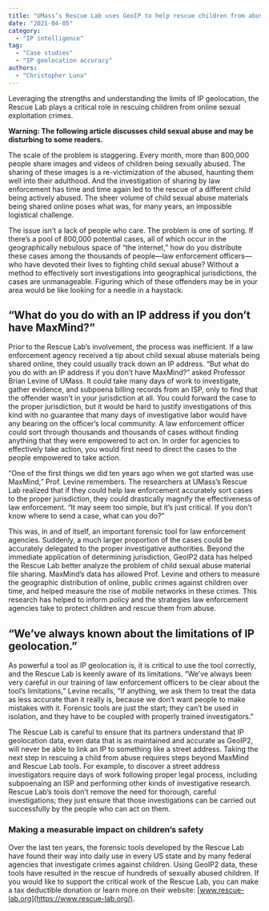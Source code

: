 ```yaml
---
title: "UMass’s Rescue Lab uses GeoIP to help rescue children from abuse"
date: "2021-04-05"
category:
  - "IP intelligence"
tag:
  - "Case studies"
  - "IP geolocation accuracy"
authors:
  - "Christopher Luna"
---
```


Leveraging the strengths and understanding the limits of IP geolocation, the
Rescue Lab plays a critical role in rescuing children from online sexual
exploitation crimes.

<!--lint disable no-emphasis-as-heading-->

**Warning: The following article discusses child sexual abuse and may be
disturbing to some readers.**

The scale of the problem is staggering. Every month, more than 800,000 people
share images and videos of children being sexually abused. The sharing of these
images is a re-victimization of the abused, haunting them well into their
adulthood. And the investigation of sharing by law enforcement has time and time
again led to the rescue of a different child being actively abused. The sheer
volume of child sexual abuse materials being shared online poses what was, for
many years, an impossible logistical challenge.

The issue isn’t a lack of people who care. The problem is one of sorting. If
there’s a pool of 800,000 potential cases, all of which occur in the
geographically nebulous space of “the internet,” how do you distribute these
cases among the thousands of people—law enforcement officers—who have devoted
their lives to fighting child sexual abuse? Without a method to effectively sort
investigations into geographical jurisdictions, the cases are unmanageable.
Figuring which of these offenders may be in your area would be like looking for
a needle in a haystack.

## “What do you do with an IP address if you don’t have MaxMind?”

Prior to the Rescue Lab’s involvement, the process was inefficient. If a law
enforcement agency received a tip about child sexual abuse materials being
shared online, they could usually track down an IP address. “But what do you do
with an IP address if you don’t have MaxMind?” asked Professor Brian Levine of
UMass. It could take many days of work to investigate, gather evidence, and
subpoena billing records from an ISP, only to find that the offender wasn’t in
your jurisdiction at all. You could forward the case to the proper jurisdiction,
but it would be hard to justify investigations of this kind with no guarantee
that many days of investigative labor would have any bearing on the officer’s
local community. A law enforcement officer could sort through thousands and
thousands of cases without finding anything that they were empowered to act on.
In order for agencies to effectively take action, you would first need to direct
the cases to the people empowered to take action.

“One of the first things we did ten years ago when we got started was use
MaxMind,” Prof. Levine remembers. The researchers at UMass’s Rescue Lab realized
that if they could help law enforcement accurately sort cases to the proper
jurisdiction, they could drastically magnify the effectiveness of law
enforcement. “It may seem too simple, but it’s just critical. If you don’t know
where to send a case, what can you do?”

This was, in and of itself, an important forensic tool for law enforcement
agencies. Suddenly, a much larger proportion of the cases could be accurately
delegated to the proper investigative authorities. Beyond the immediate
application of determining jurisdiction, GeoIP2 data has helped the Rescue Lab
better analyze the problem of child sexual abuse material file sharing.
MaxMind’s data has allowed Prof. Levine and others to measure the geographic
distribution of online, public crimes against children over time, and helped
measure the rise of mobile networks in these crimes. This research has helped to
inform policy and the strategies law enforcement agencies take to protect
children and rescue them from abuse.

## “We’ve always known about the limitations of IP geolocation.”

As powerful a tool as IP geolocation is, it is critical to use the tool
correctly, and the Rescue Lab is keenly aware of its limitations. “We’ve always
been very careful in our training of law enforcement officers to be clear about
the tool’s limitations,” Levine recalls, “If anything, we ask them to treat the
data as less accurate than it really is, because we don’t want people to make
mistakes with it. Forensic tools are just the start; they can’t be used in
isolation, and they have to be coupled with properly trained investigators.”

The Rescue Lab is careful to ensure that its partners understand that IP
geolocation data, even data that is as maintained and accurate as GeoIP2, will
never be able to link an IP to something like a street address. Taking the next
step in rescuing a child from abuse requires steps beyond MaxMind and Rescue Lab
tools. For example, to discover a street address investigators require days of
work following proper legal process, including subpoenaing an ISP and performing
other kinds of investigative research. Rescue Lab’s tools don’t remove the need
for thorough, careful investigations; they just ensure that those investigations
can be carried out successfully by the people who can act on them.

### Making a measurable impact on children’s safety

Over the last ten years, the forensic tools developed by the Rescue Lab have
found their way into daily use in every US state and by many federal agencies
that investigate crimes against children. Using GeoIP2 data, these tools have
resulted in the rescue of hundreds of sexually abused children. If you would
like to support the critical work of the Rescue Lab, you can make a tax
deductible donation or learn more on their website:
[www.rescue-lab.org](https://www.rescue-lab.org/).
